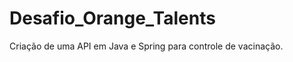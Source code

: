 # Desafio_Orange_Talents
Criação de uma API em Java e Spring para controle de vacinação. 
<a href="https://blog-api-spring-vacina.netlify.app/"></a>
